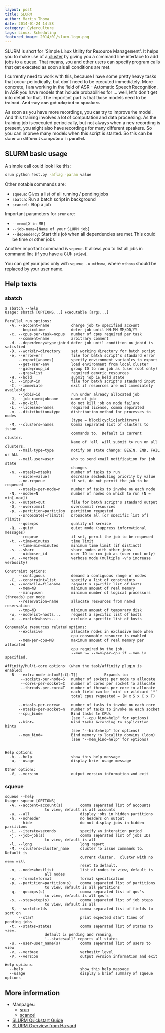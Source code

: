 ```yaml
---
layout: post
title: SLURM
author: Martin Thoma
date: 2014-01-24 14:58
category: Cyberculture
tags: Linux, Scheduling
featured_image: 2014/01/slurm-logo.png
---
```


SLURM is short for 'Simple Linux Utility for Resource Management'.
It helps you to make use of a <abbr title="a data center ... many computers">cluster</abbr>
by giving you a command line
interface to add jobs to a queue. That means, you and other users can
specify program calls that get executed as soon als all conditions
are met.

I currently need to work with this, because I have some pretty heavy
tasks that occur periodically, but don't need to be executed immediately.
More concrete, I am working in the field of ASR - Automatic Speech Recognition.
In ASR you have models that include probabilities for ... well, let's
don't get into detail for that. The important part is that those models
need to be trained. And they can get adapted to speakers.

As soon as you have more recordings, you can try to improve the model. 
And this training involves a lot of computation and
data processing. As the training job is executed periodically, but
not always when a new recording is present, you might also have
recordings for many different speakers. So you can improve many models
when this script is started. So this can be done on different computers
in parallel.

## SLURM basic usage ##
A simple call could look like this:

```bash
srun python test.py -aflag -param value
```

Other notable commands are:

* `squeue`: Gives a list of all running / pending jobs
* `sbatch`: Run a batch script in background
* `scancel`: Stop a job

Important parameters for `srun` are:

* `--mem=[X in MB]`
* `--job-name=[Name of your SLURM job]`
* `--dependency`: Start this job when all dependencies are met. This
     could be time or other jobs

Another important command is `squeue`. It allows you to list all jobs in
command line (if you have a GUI: `sview`).

You can get your jobs only with `squeue -u mthoma`, where `mthoma` should be
replaced by your user name.

## Help texts

### sbatch

```text
$ sbatch --help
Usage: sbatch [OPTIONS...] executable [args...]

Parallel run options:
  -A, --account=name          charge job to specified account
      --begin=time            defer job until HH:MM MM/DD/YY
  -c, --cpus-per-task=ncpus   number of cpus required per task
      --comment=name          arbitrary comment
  -d, --dependency=type:jobid defer job until condition on jobid is satisfied
  -D, --workdir=directory     set working directory for batch script
  -e, --error=err             file for batch script's standard error
      --export[=names]        specify environment variables to export
      --get-user-env          load environment from local cluster
      --gid=group_id          group ID to run job as (user root only)
      --gres=list             required generic resources
  -H, --hold                  submit job in held state
  -i, --input=in              file for batch script's standard input
  -I, --immediate             exit if resources are not immediately available
      --jobid=id              run under already allocated job
  -J, --job-name=jobname      name of job
  -k, --no-kill               do not kill job on node failure
  -L, --licenses=names        required license, comma separated
  -m, --distribution=type     distribution method for processes to nodes
                              (type = block|cyclic|arbitrary)
  -M, --clusters=names        Comma separated list of clusters to issue
                              commands to.  Default is current cluster.
                              Name of 'all' will submit to run on all clusters.
      --mail-type=type        notify on state change: BEGIN, END, FAIL or ALL
      --mail-user=user        who to send email notification for job state
                              changes
  -n, --ntasks=ntasks         number of tasks to run
      --nice[=value]          decrease secheduling priority by value
      --no-requeue            if set, do not permit the job to be requeued
      --ntasks-per-node=n     number of tasks to invoke on each node
  -N, --nodes=N               number of nodes on which to run (N = min[-max])
  -o, --output=out            file for batch script's standard output
  -O, --overcommit            overcommit resources
  -p, --partition=partition   partition requested
      --propagate[=rlimits]   propagate all [or specific list of] rlimits
      --qos=qos               quality of service
  -Q, --quiet                 quiet mode (suppress informational messages)
      --requeue               if set, permit the job to be requeued
  -t, --time=minutes          time limit
      --time-min=minutes      minimum time limit (if distinct)
  -s, --share                 share nodes with other jobs
      --uid=user_id           user ID to run job as (user root only)
  -v, --verbose               verbose mode (multiple -v's increase verbosity)

Constraint options:
      --contiguous            demand a contiguous range of nodes
  -C, --constraint=list       specify a list of constraints
  -F, --nodefile=filename     request a specific list of hosts
      --mem=MB                minimum amount of real memory
      --mincpus=n             minimum number of logical processors (threads) per node
      --reservation=name      allocate resources from named reservation
      --tmp=MB                minimum amount of temporary disk
  -w, --nodelist=hosts...     request a specific list of hosts
  -x, --exclude=hosts...      exclude a specific list of hosts

Consumable resources related options:
      --exclusive             allocate nodes in exclusive mode when
                              cpu consumable resource is enabled
      --mem-per-cpu=MB        maximum amount of real memory per allocated
                              cpu required by the job.
                              --mem >= --mem-per-cpu if --mem is specified.

Affinity/Multi-core options: (when the task/affinity plugin is enabled)
  -B  --extra-node-info=S[:C[:T]]            Expands to:
       --sockets-per-node=S   number of sockets per node to allocate
       --cores-per-socket=C   number of cores per socket to allocate
       --threads-per-core=T   number of threads per core to allocate
                              each field can be 'min' or wildcard '*'
                              total cpus requested = (N x S x C x T)

      --ntasks-per-core=n     number of tasks to invoke on each core
      --ntasks-per-socket=n   number of tasks to invoke on each socket
      --cpu_bind=             Bind tasks to CPUs
                              (see "--cpu_bind=help" for options)
      --hint=                 Bind tasks according to application hints
                              (see "--hint=help" for options)
      --mem_bind=             Bind memory to locality domains (ldom)
                              (see "--mem_bind=help" for options)


Help options:
  -h, --help                  show this help message
  -u, --usage                 display brief usage message

Other options:
  -V, --version               output version information and exit
```

### squeue

```text
squeue --help
Usage: squeue [OPTIONS]
  -A, --account=account(s)        comma separated list of accounts
                  to view, default is all accounts
  -a, --all                       display jobs in hidden partitions
  -h, --noheader                  no headers on output
      --hide                      do not display jobs in hidden partitions
  -i, --iterate=seconds           specify an interation period
  -j, --job=job(s)                comma separated list of jobs IDs
                  to view, default is all
  -l, --long                      long report
  -M, --clusters=cluster_name     cluster to issue commands to.  Default is
                                  current cluster.  cluster with no name will
                                  reset to default.
  -n, --nodes=hostlist            list of nodes to view, default is 
                  all nodes
  -o, --format=format             format specification
  -p, --partition=partition(s)    comma separated list of partitions
                  to view, default is all partitions
  -q, --qos=qos(s)                comma separated list of qos's
                  to view, default is all qos's
  -s, --step=step(s)              comma separated list of job steps
                  to view, default is all
  -S, --sort=fields               comma separated list of fields to sort on
      --start                     print expected start times of pending jobs
  -t, --states=states             comma separated list of states to view,
                  default is pending and running,
                  '--states=all' reports all states
  -u, --user=user_name(s)         comma separated list of users to view
  -v, --verbose                   verbosity level
  -V, --version                   output version information and exit

Help options:
  --help                          show this help message
  --usage                         display a brief summary of squeue options
```

## More information
* Manpages:
  * [srun](https://computing.llnl.gov/tutorials/linux_clusters/man/srun.txt)
  * [scancel](https://computing.llnl.gov/tutorials/linux_clusters/man/scancel.txt)
* [SLURM Quickstart Guide](https://computing.llnl.gov/linux/slurm/quickstart.html)
* [SLURM Overview from Harvard](https://rc.fas.harvard.edu/kb/high-performance-computing/slurm/)
